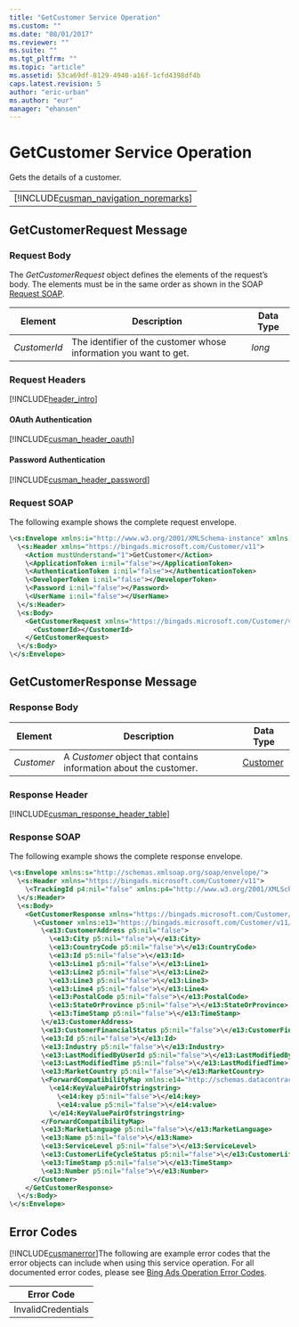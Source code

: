 ```yaml
---
title: "GetCustomer Service Operation"
ms.custom: ""
ms.date: "08/01/2017"
ms.reviewer: ""
ms.suite: ""
ms.tgt_pltfrm: ""
ms.topic: "article"
ms.assetid: 53ca69df-8129-4940-a16f-1cfd4398df4b
caps.latest.revision: 5
author: "eric-urban"
ms.author: "eur"
manager: "ehansen"
---
```

# GetCustomer Service Operation
Gets the details of a customer.

||
|-|
|[!INCLUDE[cusman_navigation_noremarks](../customer-api/includes/cusman-navigation-noremarks.md)]|

## <a name="request"></a>GetCustomerRequest Message

### Request Body
The *GetCustomerRequest* object defines the elements of the request’s body. The elements must be in the same order as shown in the SOAP [Request SOAP](#request_soap).

|Element|Description|Data Type|
|-----------|---------------|-------------|
|*CustomerId*|The identifier of the customer whose information you want to get.|*long*|

### Request Headers
[!INCLUDE[header_intro](../customer-api/includes/header-intro.md)]
#### OAuth Authentication
[!INCLUDE[cusman_header_oauth](../customer-api/includes/cusman-header-oauth.md)]
#### Password Authentication
[!INCLUDE[cusman_header_password](../customer-api/includes/cusman-header-password.md)]
### <a name="request_soap"></a>Request SOAP
The following example shows the complete request envelope.

```xml
\<s:Envelope xmlns:i="http://www.w3.org/2001/XMLSchema-instance" xmlns:s="http://schemas.xmlsoap.org/soap/envelope/">
  \<s:Header xmlns="https://bingads.microsoft.com/Customer/v11">
    <Action mustUnderstand="1">GetCustomer</Action>
    \<ApplicationToken i:nil="false"></ApplicationToken>
    \<AuthenticationToken i:nil="false"></AuthenticationToken>
    \<DeveloperToken i:nil="false"></DeveloperToken>
    \<Password i:nil="false"></Password>
    \<UserName i:nil="false"></UserName>
  \</s:Header>
  \<s:Body>
    <GetCustomerRequest xmlns="https://bingads.microsoft.com/Customer/v11">
      <CustomerId></CustomerId>
    </GetCustomerRequest>
  \</s:Body>
\</s:Envelope>
```

## <a name="response"></a>GetCustomerResponse Message

### <a name="Body_Elements"></a>Response Body

|Element|Description|Data Type|
|-----------|---------------|-------------|
|*Customer*|A *Customer* object that contains information about the customer.|[Customer](../customer-api/customer-data-object.md)|

### <a name="Header_Elements"></a>Response Header
[!INCLUDE[cusman_response_header_table](../customer-api/includes/cusman-response-header-table.md)]
### Response SOAP
The following example shows the complete response envelope.

```xml
\<s:Envelope xmlns:s="http://schemas.xmlsoap.org/soap/envelope/">
  \<s:Header xmlns="https://bingads.microsoft.com/Customer/v11">
    \<TrackingId p4:nil="false" xmlns:p4="http://www.w3.org/2001/XMLSchema-instance"></TrackingId>
  \</s:Header>
  \<s:Body>
    <GetCustomerResponse xmlns="https://bingads.microsoft.com/Customer/v11">
      \<Customer xmlns:e13="https://bingads.microsoft.com/Customer/v11/Entities" p5:nil="false" xmlns:p5="http://www.w3.org/2001/XMLSchema-instance">
        \<e13:CustomerAddress p5:nil="false">
          \<e13:City p5:nil="false">\</e13:City>
          \<e13:CountryCode p5:nil="false">\</e13:CountryCode>
          \<e13:Id p5:nil="false">\</e13:Id>
          \<e13:Line1 p5:nil="false">\</e13:Line1>
          \<e13:Line2 p5:nil="false">\</e13:Line2>
          \<e13:Line3 p5:nil="false">\</e13:Line3>
          \<e13:Line4 p5:nil="false">\</e13:Line4>
          \<e13:PostalCode p5:nil="false">\</e13:PostalCode>
          \<e13:StateOrProvince p5:nil="false">\</e13:StateOrProvince>
          \<e13:TimeStamp p5:nil="false">\</e13:TimeStamp>
        \</e13:CustomerAddress>
        \<e13:CustomerFinancialStatus p5:nil="false">\</e13:CustomerFinancialStatus>
        \<e13:Id p5:nil="false">\</e13:Id>
        \<e13:Industry p5:nil="false">\</e13:Industry>
        \<e13:LastModifiedByUserId p5:nil="false">\</e13:LastModifiedByUserId>
        \<e13:LastModifiedTime p5:nil="false">\</e13:LastModifiedTime>
        \<e13:MarketCountry p5:nil="false">\</e13:MarketCountry>
        \<ForwardCompatibilityMap xmlns:e14="http://schemas.datacontract.org/2004/07/System.Collections.Generic" p5:nil="false">
          \<e14:KeyValuePairOfstringstring>
            \<e14:key p5:nil="false">\</e14:key>
            \<e14:value p5:nil="false">\</e14:value>
          \</e14:KeyValuePairOfstringstring>
        </ForwardCompatibilityMap>
        \<e13:MarketLanguage p5:nil="false">\</e13:MarketLanguage>
        \<e13:Name p5:nil="false">\</e13:Name>
        \<e13:ServiceLevel p5:nil="false">\</e13:ServiceLevel>
        \<e13:CustomerLifeCycleStatus p5:nil="false">\</e13:CustomerLifeCycleStatus>
        \<e13:TimeStamp p5:nil="false">\</e13:TimeStamp>
        \<e13:Number p5:nil="false">\</e13:Number>
      </Customer>
    </GetCustomerResponse>
  \</s:Body>
\</s:Envelope>
```

## <a name="errors"></a>Error Codes
[!INCLUDE[cusmanerror](../customer-api/includes/cusmanerror.md)]The following are example  error codes that the error objects can include when using this service operation. For all documented error codes, please see [Bing Ads Operation Error Codes](http://go.microsoft.com/fwlink/?LinkId=511884).

|Error Code|
|--------------|
|InvalidCredentials|
